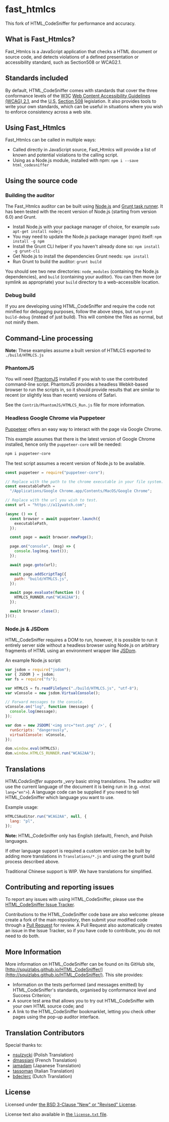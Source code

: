 # fast_htmlcs

This fork of HTML_CodeSniffer for performance and accuracy.

## What is Fast_Htmlcs?

Fast_Htmlcs is a JavaScript application that checks a HTML document
or source code, and detects violations of a defined presentation or accessibility
standard, such as Section508 or WCAG2.1.

## Standards included

By default, HTML_CodeSniffer comes with standards that cover the three conformance
levels of the <abbr title="World Wide Web Consortium">W3C</abbr> [Web Content Accessibility Guidelines (WCAG) 2.1](https://www.w3.org/TR/WCAG21/),
and the <abbr title="United States of America">U.S.</abbr> [Section 508](http://section508.gov/index.cfm?fuseAction=stdsdoc) legislation.
It also provides tools to write your own standards, which can be useful in situations
where you wish to enforce consistency across a web site.

## Using Fast_Htmlcs

Fast_Htmlcs can be called in multiple ways:

- Called directly in JavaScript source, Fast_Htmlcs will provide a list of known
  and potential violations to the calling script.
- Using as a Node.js module, installed with npm: `npm i --save html_codesniffer`

## Using the source code

### Building the auditor

The Fast_Htmlcs auditor can be built using [Node.js](https://nodejs.org/) and [Grunt
task runner](http://gruntjs.com/). It has been tested with the recent version of Node.js
(starting from version 6.0) and Grunt.

- Install Node.js with your package manager of choice, for example `sudo apt-get install nodejs`
- You may need to update the Node.js package manager (npm) itself: `npm install -g npm`
- Install the Grunt CLI helper if you haven't already done so: `npm install -g grunt-cli`
- Get Node.js to install the dependencies Grunt needs: `npm install`
- Run Grunt to build the auditor: `grunt build`

You should see two new directories: `node_modules` (containing the Node.js
dependencies), and `build` (containing your auditor). You can then move
(or symlink as appropriate) your `build` directory to a web-accessible
location.

### Debug build

If you are developing using HTML_CodeSniffer and require the code not minified for
debugging purposes, follow the above steps, but run `grunt build-debug`
(instead of just build). This will combine the files as normal, but not minify them.

## Command-Line processing

**Note:** These examples assume a built version of HTMLCS exported to `./build/HTMLCS.js`

### PhantomJS

You will need [PhantomJS](http://www.phantomjs.org/) installed if you wish to
use the contributed command-line script. PhantomJS provides a headless Webkit-based
browser to run the scripts in, so it should provide results that are similar to
recent (or slightly less than recent) versions of Safari.

See the `Contrib/PhantomJS/HTMLCS_Run.js` file for more information.

### Headless Google Chrome via Puppeteer

[Puppeteer](https://developers.google.com/web/tools/puppeteer/get-started) offers an
easy way to interact with the page via Google Chrome.

This example assumes that there is the latest version of Google Chrome installed,
hence only the `puppeteer-core` will be needed:

```sh
npm i puppeteer-core
```

The test script assumes a recent version of Node.js to be available.

```javascript
const puppeteer = require("puppeteer-core");

// Replace with the path to the chrome executable in your file system. This one assumes MacOSX.
const executablePath =
  "/Applications/Google Chrome.app/Contents/MacOS/Google Chrome";

// Replace with the url you wish to test.
const url = "https://a11ywatch.com";

(async () => {
  const browser = await puppeteer.launch({
    executablePath,
  });

  const page = await browser.newPage();

  page.on("console", (msg) => {
    console.log(msg.text());
  });

  await page.goto(url);

  await page.addScriptTag({
    path: "build/HTMLCS.js",
  });

  await page.evaluate(function () {
    HTMLCS_RUNNER.run("WCAG2AA");
  });

  await browser.close();
})();
```

### Node.js & JSDom

HTML_CodeSniffer requires a DOM to run, however, it is possible to run it entirely
server side without a headless browser using Node.js on arbitrary fragments of HTML using
an environment wrapper like [JSDom](https://github.com/jsdom/jsdom).

An example Node.js script:

```javascript
var jsdom = require("jsdom");
var { JSDOM } = jsdom;
var fs = require("fs");

var HTMLCS = fs.readFileSync("./build/HTMLCS.js", "utf-8");
var vConsole = new jsdom.VirtualConsole();

// Forward messages to the console.
vConsole.on("log", function (message) {
  console.log(message);
});

var dom = new JSDOM('<img src="test.png" />', {
  runScripts: "dangerously",
  virtualConsole: vConsole,
});

dom.window.eval(HTMLCS);
dom.window.HTMLCS_RUNNER.run("WCAG2AA");
```

## Translations

HTML*CodeSniffer supports \_very* basic string translations. The auditor will use the current language of the document it is being run in (e.g. `<html lang="en">`). A language code can be supplied if you need to tell HTML_CodeSniffer which language you want to use.

Example usage:

```javascript
HTMLCSAuditor.run("WCAG2AA", null, {
  lang: "pl",
});
```

**Note:** HTML_CodeSniffer only has English (default), French, and Polish languages.

If other language support is required a custom version can be built by adding more translations in `Translations/*.js` and using the grunt build process described above.

Traditional Chinese support is WIP. We have translations for simplified.

## Contributing and reporting issues

To report any issues with using HTML_CodeSniffer, please use the
[HTML_CodeSniffer Issue Tracker](http://github.com/squizlabs/HTML_CodeSniffer/issues).

Contributions to the HTML_CodeSniffer code base are also welcome: please create a
fork of the main repository, then submit your modified code through a
[Pull Request](http://help.github.com/send-pull-requests/) for review. A Pull Request
also automatically creates an issue in the Issue Tracker, so if you have code to
contribute, you do not need to do both.

## More Information

More information on HTML_CodeSniffer can be found on its GitHub site,
[http://squizlabs.github.io/HTML_CodeSniffer/](http://squizlabs.github.io/HTML_CodeSniffer/). This site provides:

- Information on the tests performed (and messages emitted) by HTML_CodeSniffer's standards, organised by conformance level and Success Criterion;
- A source test area that allows you to try out HTML_CodeSniffer with your own HTML source code; and
- A link to the HTML_CodeSniffer bookmarklet, letting you check other pages using the pop-up auditor interface.

## Translation Contributors

Special thanks to:

- [nsulzycki](https://github.com/nsulzycki) (Polish Translation)
- [dmassiani](https://github.com/dmassiani) (French Translation)
- [jamadam](https://github.com/jamadam) (Japanese Translation)
- [tassoman](https://github.com/tassoman) (Italian Translation)
- [bdeclerc](https://github.com/bdeclerc) (Dutch Translation)

## License

Licensed under [the BSD 3-Clause "New" or "Revised" License](https://opensource.org/licenses/BSD-3-Clause).

License text also available in [the `license.txt` file](./license.txt).
